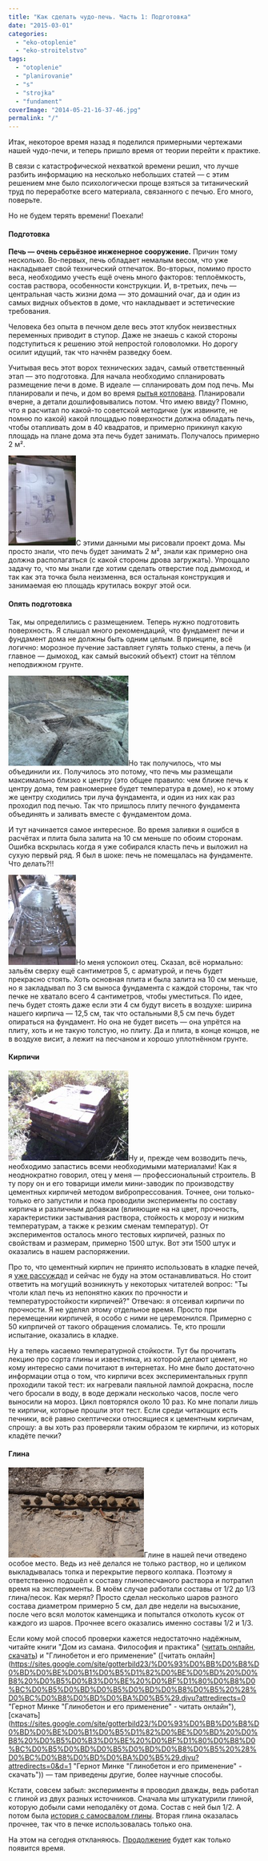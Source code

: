 ```yaml
---
title: "Как сделать чудо-печь. Часть 1: Подготовка"
date: "2015-03-01"
categories: 
  - "eko-otoplenie"
  - "eko-stroitelstvo"
tags: 
  - "otoplenie"
  - "planirovanie"
  - "s"
  - "strojka"
  - "fundament"
coverImage: "2014-05-21-16-37-46.jpg"
permalink: "/"
---
```


Итак, некоторое время назад я поделился примерными чертежами нашей чудо-печи, и теперь пришло время от теории перейти к практике.

В связи с катастрофической нехваткой времени решил, что лучше разбить информацию на несколько небольших статей — с этим решением мне было психологически проще взяться за титанический труд по переработке всего материала, связанного с печью. Его много, поверьте.

Но не будем терять времени! Поехали!

#### Подготовка

**Печь — очень серьёзное инженерное сооружение.** Причин тому несколько. Во-первых, печь обладает немалым весом, что уже накладывает свой технический отпечаток. Во-вторых, помимо просто веса, необходимо учесть ещё очень много факторов: теплоёмкость, состав раствора, особенности конструкции. И, в-третьих, печь — центральная часть жизни дома — это домашний очаг, да и один из самых видных объектов в доме, что накладывает и эстетические требования.

Человека без опыта в печном деле весь этот клубок неизвестных переменных приводит в ступор. Даже не знаешь с какой стороны подступиться к решению этой непростой головоломки. Но дорогу осилит идущий, так что начнём разведку боем.

Учитывая весь этот ворох технических задач, самый ответственный этап — это подготовка. Для начала необходимо спланировать размещение печи в доме. В идеале — спланировать дом под печь. Мы планировали и печь, и дом во время [рытья котлована](http://svobodaiznutri.ru/vredniy-ekskavator-ili-roem-kotlovan-vruchnuyu/ "Вредный экскаватор или Роем котлован вручную!"). Планировали вчерне, а детали дошлифовывались потом. Что имею ввиду? Помню, что я расчитал по какой-то советской методичке (уж извините, не помню по какой) какой площадью поверхности должна обладать печь, чтобы отапливать дом в 40 квадратов, и примерно прикинул какую площадь на плане дома эта печь будет занимать. Получалось примерно 2 м².

[![Размышлять над печью лучше с ручкой и бумагой](images/2014-05-21-13-25-26-e1496499826272-135x180.jpg)](http://svobodaiznutri.ru/wp-content/uploads/2014-05-21-13-25-26-e1496499826272.jpg)С этими данными мы рисовали проект дома. Мы просто знали, что печь будет занимать 2 м², знали как примерно она должна располагаться (с какой стороны дрова загружать). Упрощало задачу то, что мы знали где хотим сделать отверстие под дымоход, и так как эта точка была неизменна, вся остальная конструкция и занимаемая ею площадь крутилась вокруг этой оси.

#### Опять подготовка

Так, мы определились с размещением. Теперь нужно подготовить поверхность. Я слышал много рекомендаций, что фундамент печи и фундамент дома не должны быть одним целым. В принципе, всё логично: морозное пучение заставляет гулять только стены, а печь (и главное — дымоход, как самый высокий объект) стоит на тёплом неподвижном грунте.

[![Заливаем фундамент под дом и печь](images/IMG_20130813_195602-240x180.jpg)](http://svobodaiznutri.ru/wp-content/uploads/IMG_20130813_195602.jpg)Но так получилось, что мы объединили их. Получилось это потому, что печь мы размещали максимально близко к центру (это общее правило: чем ближе печь к центру дома, тем равномернее будет температура в доме), но к этому же центру сходились три луча фундамента, и один из них как раз проходил под печью. Так что пришлось плиту печного фундамента объединять и заливать вместе с фундаментом дома.

И тут начинается самое интересное. Во время заливки я ошибся в расчётах и плита была залита на 10 см меньше по обоим сторонам. Ошибка вскрылась когда я уже собирался класть печь и выложил на сухую первый ряд. Я был в шоке: печь не помещалась на фундаменте. Что делать?!!

[![Заливаем дополнительные 5 см](images/2014-06-08-15-10-30-135x180.jpg)](http://svobodaiznutri.ru/wp-content/uploads/2014-06-08-15-10-30.jpg)Но меня успокоил отец. Сказал, всё нормально: зальём сверху ещё сантиметров 5, с арматурой, и печь будет прекрасно стоять. Хоть основная плита и была залита на 10 см меньше, но я закладывал по 3 см выноса фундамента с каждой стороны, так что печке не хватало всего 4 сантиметров, чтобы уместиться. По идее, печь будет стоять даже если эти 4 см будут висеть в воздухе: ширина нашего кирпича — 12,5 см, так что остальными 8,5 см печь будет опираться на фундамент. Но она не будет висеть — она упрётся на плиту, хоть и не такую толстую, но плиту. Да и плита, в конце концов, не в воздухе висит, а лежит на песчаном и хорошо уплотнённом грунте.

#### Кирпичи

[![В нашем распоряжении было примерно три таких кучки](images/IMG_20130924_111748-240x180.jpg)](http://svobodaiznutri.ru/wp-content/uploads/IMG_20130924_111748.jpg)Ну и, прежде чем возводить печь, необходимо запастись всеми необходимыми материалами! Как я неоднократно говорил, отец у меня — профессиональный строитель. В ту пору он и его товарищи имели мини-заводик по производству цементных кирпичей методом вибропрессования. Точнее, они только-только его запустили и пока проводили эксперименты по составу кирпича и различным добавкам (влияющие на на цвет, прочность, характеристики застывания раствора, стойкость к морозу и низким температурам, а также к резким сменам температур). От экспериментов осталось много тестовых кирпичей, разных по свойствам и размерам, примерно 1500 штук. Вот эти 1500 штук и оказались в нашем распоряжении.

Про то, что цементный кирпич не принято использовать в кладке печей, я [уже рассуждал](http://svobodaiznutri.ru/sohataya-chudo-pech/ "Сохатая чудо-печь") и сейчас не буду на этом останавливаться. Но стоит ответить на могущий возникнуть у некоторых читателей вопрос: "Ты чтоли клал печь из непонятно каких по прочности и температуростойкости кирпичей?" Отвечаю: я отсеивал кирпичи по прочности. Я не уделял этому отдельное время. Просто при перемещении кирпичей, я особо с ними не церемонился. Примерно с 50 кипрпичей от такого обращения сломались. Те, кто прошли испытание, оказались в кладке.

Ну а теперь касаемо температурной стойкости. Тут бы прочитать лекцию про сорта глины и известняка, из которой делают цемент, но кому интересно сами почитают в интернетах. Но мне было достаточно информации отца о том, что кирпичи всех экспериментальных групп проходили такой тест: их нагревали паяльной лампой докрасна, после чего бросали в воду, в воде держали несколько часов, после чего выносили на мороз. Цикл повторялся около 10 раз. Ко мне попали лишь те кирпичи, которые прошли этот тест. Если среди читающих есть печники, всё равно скептически относящиеся к цементным кирпичам, спрошу: а вы хоть раз проверяли таким образом те кирпичи, из которых кладёте печки?

#### Глина

[![Экспериментальные шары](images/DSC00406-271x180.jpg)](http://svobodaiznutri.ru/wp-content/uploads/DSC00406.jpg)Глине в нашей печи отведено особое место. Ведь из неё делался не только раствор, но и целиком выкладывалась топка и перекрытие первого колпака. Поэтому я ответственно подошёл к составу глинопесчаного раствора и потратил время на эксперименты. В моём случае работали составы от 1/2 до 1/3 глина/песок. Как мерял? Просто сделал несколько шаров разного состава диаметром примерно 5 см, дал две недели на высыхание, после чего всял молоток каменщика и попытался отколоть кусок от каждого из шаров. Прочнее всего оказались именно составы 1/2 и 1/3.

Если кому мой способ проверки кажется недостаточно надёжным, читайте книги "Дом из самана. Философия и практика" ([читать онлайн](https://docs.google.com/viewer?a=v&pid=sites&srcid=ZGVmYXVsdGRvbWFpbnxnb3R0ZXJiaWxkMjN8Z3g6N2FkNjhmNjc2ZjFmN2MyZQ "Дом из самана: Философия и практика - читать онлайн"), [скачать](https://sites.google.com/site/gotterbild23/%D0%94%D0%BE%D0%BC%20%D0%B8%D0%B7%20%D1%81%D0%B0%D0%BC%D0%B0%D0%BD%D0%B0.pdf?attredirects=0&d=1 "Дом из самана: Философия и практика - скачать")) и "Глинобетон и его применение" ([читать онлайн](https://sites.google.com/site/gotterbild23/%D0%93%D0%BB%D0%B8%D0%BD%D0%BE%D0%B1%D0%B5%D1%82%D0%BE%D0%BD%20%D0%B8%20%D0%B5%D0%B3%D0%BE%20%D0%BF%D1%80%D0%B8%D0%BC%D0%B5%D0%BD%D0%B5%D0%BD%D0%B8%D0%B5%20%28%D0%BC%D0%B8%D0%BD%D0%BA%D0%B5%29.djvu?attredirects=0 "Гернот Минке "Глинобетон и его применение" - читать онлайн"), [скачать](https://sites.google.com/site/gotterbild23/%D0%93%D0%BB%D0%B8%D0%BD%D0%BE%D0%B1%D0%B5%D1%82%D0%BE%D0%BD%20%D0%B8%20%D0%B5%D0%B3%D0%BE%20%D0%BF%D1%80%D0%B8%D0%BC%D0%B5%D0%BD%D0%B5%D0%BD%D0%B8%D0%B5%20%28%D0%BC%D0%B8%D0%BD%D0%BA%D0%B5%29.djvu?attredirects=0&d=1 "Гернот Минке "Глинобетон и его применение" - скачать")) — там приведены другие, более научные способы.

Кстати, совсем забыл: эксперименты я проводил дважды, ведь работал с глиной из двух разных источников. Сначала мы штукатурили глиной, которую добыли сами неподалёку от дома. Состав с ней был 1/2. А потом была [история с самосвалом глины](http://svobodaiznutri.ru/celiy-samosval-gliny/ "Целый самосвал глины"). Вторая глина оказалась прочнее, так что в печке использовалась только она.

На этом на сегодня откланяюсь. [Продолжение](http://svobodaiznutri.ru/kupol-pechi/) будет как только появится время.

